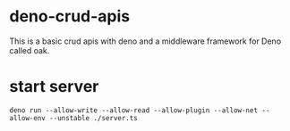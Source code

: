 # deno-crud-apis

This is a basic crud apis with deno and a middleware framework for Deno called oak.

# start server

```
deno run --allow-write --allow-read --allow-plugin --allow-net --allow-env --unstable ./server.ts
```
